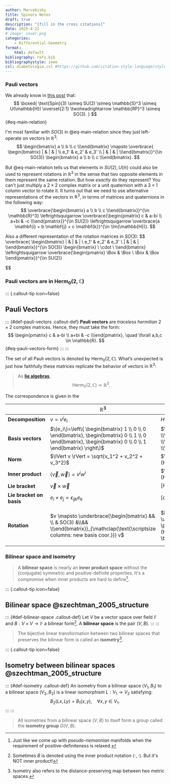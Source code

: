 ```yaml
---
author: Marcobisky
title: Spinors Notes
draft: true
description: "[fill in the cross citations]"
date: 2025-4-22
# image: cover.png
categories:
    - Differential-Geometry
format: 
    html: default
bibliography: refs.bib
bibliographystyle: ieee
csl: diabetologia.csl #https://github.com/citation-style-language/styles
---
```


### Pauli vectors

We already know in [this post](../projective-space/index.qmd) that:
$$
\boxed{
\text{Spin}(3) \simeq SU(2) \simeq \mathbb{S}^3 \simeq U(\mathbb{H}) \overset{2:1} \twoheadrightarrow \mathbb{RP}^3 \simeq SO(3).
}
$${#eq-main-relation}

I'm most familiar with $SO(3)$ in @eq-main-relation since they just left-operate on vectors in $\mathbb{R}^3$:
$$
\begin{bmatrix} a \\ b \\ c \\\end{bmatrix}
\mapsto
\overbrace{
\begin{bmatrix} | & | & | \\ e_1' & e_2' & e_3' \\ | & | & | \\\end{bmatrix}}^{\in SO(3)}
\begin{bmatrix} a \\ b \\ c \\\end{bmatrix}.
$$

But @eq-main-relation tells us that elements in $SU(2), U(\mathbb{H})$ could also be used to represent rotations in $\mathbb{R}^3$ in the sense that two opposite elements in them represent the same rotation. But how *exactly* do they represent? You can't just multiply a $2 \times 2$ complex matrix or a unit quaternion with a $3 \times 1$ column vector to rotate it. It turns out that we need to use alternative representations of the vectors in $\mathbb{R}^3$, in terms of matrices and quaternions in the following way:
$$
\overbrace{\begin{bmatrix} a \\ b \\ c \\\end{bmatrix}}^{\in \mathbb{R}^3}
\leftrightsquigarrow
\overbrace{\begin{pmatrix} c & a-bi \\ a+bi & -c \\\end{pmatrix}}^{\in SU(2)}
\leftrightsquigarrow
\overbrace{a \mathbf{i} + b \mathbf{j} + c \mathbf{k}}^{\in \Im(\mathbb{H})}.
$$

Also a different representation of the rotation matrices in $SO(3)$:
$$
\overbrace{
\begin{bmatrix} | & | & | \\ e_1' & e_2' & e_3' \\ | & | & | \\\end{bmatrix}}^{\in SO(3)}
\begin{bmatrix} \\ \cdot \\ \\\end{bmatrix}
\leftrightsquigarrow
\overbrace{\begin{pmatrix} \Box & \Box \\ \Box & \Box \\\end{pmatrix}}^{\in SU(2)}

$$

### Pauli vectors are in $\text{Herm}_0(2, \mathbb{C})$

<!-- ----------------------------------------- -->
::: {.callout-tip icon=false}
## Pauli Vectors
::: {#def-pauli-vectors .callout-def}
**Pauli vectors** are *traceless hermitian* $2 \times 2$ complex matrices. Hence, they must take the form:
$$
\begin{pmatrix} c & a-bi \\ a+bi & -c \\\end{pmatrix}, \quad \forall a,b,c \in \mathbb{R}.
$${#eq-pauli-vectors-form}
:::
:::
<!-- ----------------------------------------- -->

The set of all Pauli vectors is denoted by $\text{Herm}_0(2, \mathbb{C})$. What’s unexpected is just how faithfully these matrices replicate the behavior of vectors in $\mathbb{R}^3$:

> As [**lie algebras**](https://en.wikipedia.org/wiki/Lie_algebra), $$\text{Herm}_0(2, \mathbb{C}) \simeq \mathbb{R}^3.$$

The correspondence is given in the 

|| $\mathbb{R}^3$ | $\text{Herm}_0(2, \mathbb{C})$| $\Im(\mathbb{H})$ |
|----------------------|----------------------------------------------|-------------------------------------------------|----------------------|
| **Decomposition** | $v = v^ie_i$ | $H_v = v^i \sigma_i$ | $q_v = v^1 \mathbf{i} + v^2 \mathbf{j} + v^3 \mathbf{k}$ |
| **Basis vectors** | $\{e_i\}=\left\{ \begin{bmatrix} 1 \\ 0 \\ 0 \end{bmatrix}, \begin{bmatrix} 0 \\ 1 \\ 0 \end{bmatrix}, \begin{bmatrix} 0 \\ 0 \\ 1 \end{bmatrix} \right\}$ | $\{\sigma_i\}=\left\{\begin{pmatrix} 0 & 1 \\ 1 & 0 \\\end{pmatrix},\begin{pmatrix} 0 & -i \\ i & 0 \\\end{pmatrix},\begin{pmatrix} 1 & 0 \\ 0 & -1 \\\end{pmatrix} \right\}$ | $\{\mathbf{i}, \mathbf{j}, \mathbf{k}\}$ |
| **Norm** | $\lVert v \rVert = \sqrt{v_1^2 + v_2^2 + v_3^2}$ | $\lVert H_v \rVert = \sqrt{ \frac{1}{2} \mathrm{Tr}(H_v^2) }$ | $\lVert q \rVert = q\bar{q}$ |
| **Inner product** | $\langle \vec{v}, \vec{w} \rangle = v^iw^i$ | $\langle H_v, H_w \rangle = \frac{1}{2} \mathrm{Tr}(H_vH_w)$ | $\langle q_v, q_w \rangle = -\Re(q_vq_w)$ |
| **Lie bracket** | $\vec{v} \times \vec{w}$ | $[H_v, H_w] := -i(H_vH_w - H_wH_v)$ | $\Im(q_vq_w)$ |
| **Lie bracket on basis** | $e_i \times e_j = \epsilon_{ijk} e_k$ | $[\sigma_i, \sigma_j] = 2i\epsilon_{ijk} \sigma_k$ | $\mathbf{i} \times \mathbf{j} = \mathbf{k}$ |
| **Rotation** | $v \mapsto \underbrace{\begin{bmatrix} && \\ & SO(3) &\\&& \\\end{bmatrix}}_{\mathclap{\text{\scriptsize columns: new basis coor.}}} v$ | $H_v \mapsto \underbrace{\biggl(SU(2)\biggl)}_{\mathclap{\scriptsize \pm \left(\cos \frac{\theta}{2} I+i\sin \frac{\theta}{2} (H_{\text{axis}})\right)}} H_v \biggl(SU(2)\biggl)^\dagger$ | $q_v \mapsto \underbrace{u}_{\mathclap{\scriptsize \pm \left(\cos \frac{\theta}{2} + \sin \frac{\theta}{2} (q_{\text{axis}}) \right)}} q_v \bar{u}, u \in U(\mathbb{H})$ |



### Bilinear space and isometry

> A **bilinear space** is nearly an **inner product space** without the (conjugate) symmetric and positive-definite properties. It's a compromise when inner products are hard to define[^similar-ideas]. 

[^similar-ideas]: Just like we come up with *pseudo-riemannian* manifolds when the requirement of positive-definiteness is relaxed.

<!-- ----------------------------------------- -->
::: {.callout-tip icon=false}
## Bilinear space @szechtman_2005_structure
::: {#def-bilinear-space .callout-def}
Let $V$ be a vector space over field $\mathbb{F}$ and $B: V \times V \to \mathbb{F}$ a bilinear form[^bilinear-form-notation]. A **bilinear space** is the pair $(V, B)$.
:::
:::
<!-- ----------------------------------------- -->

[^bilinear-form-notation]: Sometimes $B$ is denoted using the inner product notation $\langle \cdot , \cdot \rangle$. But it's NOT inner product!

> The bijective linear transformation between two bilinear spaces that preserves the bilinear form is called an **isometry**[^isometry].

[^isometry]: Isometry also refers to the distance-preserving map between two metric spaces. 

<!-- ----------------------------------------- -->
::: {.callout-tip icon=false}
## Isometry between bilinear spaces @szechtman_2005_structure
::: {#def-isometry .callout-def}
An isometry from a bilinear space $(V_1,B_1)$ to a bilinear space $(V_2,B_2)$ is a linear
isomorphism $L : V_1 \to V_2$ satisfying:
$$
B_2(Lx, Ly) = B_1(x,y), \quad \forall x,y \in V_1.
$$
:::
:::
<!-- ----------------------------------------- -->

> All isometries from a bilinear space $(V,B)$ to itself form a group called the **isometry group** $G(V, B)$.